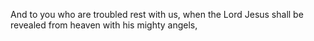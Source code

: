 And to you who are troubled rest with us, when the Lord Jesus shall be revealed from heaven with his mighty angels,
